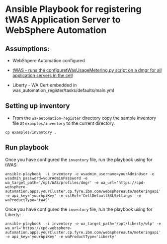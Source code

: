 # Ansible Playbook for registering tWAS Application Server to WebSphere Automation

## Assumptions:

 - WebShpere Automation configured

 - [tWAS - runs the configuretWasUsageMetering.py script on a dmgr for all application servers in the cell](https://www.ibm.com/docs/en/ws-automation?topic=vulnerabilities-adding-websphere-application-server-server) 
 -  Liberty - WA Cert embedded in was_automation_register/tasks/defaults/main.yml

## Setting up inventory

- From the `wa-automation-register` directory copy the sample inventory file at `examples/inventory` to the  current directory.

```
cp examples/inventory .
```

## Run playbook

Once you have configured the `inventory` file, run the playbook using for tWAS:
```
ansible-playbook  -i inventory -e wsadmin_username=yourAdminUser -e wsadmin_password=yourAdminPassword -e wa_target_path='/opt/WAS/profiles/dmgr' -e wa_url='https://cpd-websphere-automation.apps.yourCluster.cp.fyre.ibm.com/websphereauto/meteringapi' -e api_key='yourApiKey' -e sslRef='CellDefaultSSLSettings' -e waProductType='tWAS'
```

Once you have configured the `inventory` file, run the playbook using for Liberty:
```
ansible-playbook  -i inventory -e wa_target_path='/opt/liberty/wlp' -e wa_url='https://cpd-websphere-automation.apps.yourCluster.cp.fyre.ibm.com/websphereauto/meteringapi' -e api_key='yourApiKey' -e waProductType='Liberty'
```

